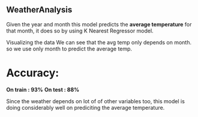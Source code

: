 ## WeatherAnalysis

Given the year and month this model predicts the **average temperature** for that month, it does so by using K Nearest Regressor
model.

Visualizing the data We can see that the avg temp only depends on month. so we use only month to predict the average temp.

# Accuracy:

**On train : 93%**
**On test : 88%**

Since the weather depends on lot of of other variables too, this model is doing considerably well on prediciting
the average temperature.
